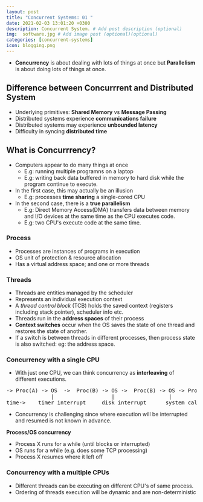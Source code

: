 ```yaml
---
layout: post
title: "Concurrent Systems: 01 "
date: 2021-02-03 13:01:20 +0300
description: Concurrent System. # Add post description (optional)
img:  software.jpg # Add image post (optional)(optional)
categories: [concurrent-systems]
icon: blogging.png
---
```

- **Concurrency** is about dealing with lots of things at once but **Parallelism** is about doing lots of things at once.

## Difference between Concurrrent and Distributed System
- Underlying primitives: **Shared Memory** vs **Message Passing**
- Distributed systems experience **communications failure**
- Distributed systems may experience **unbounded latency**
- Difficulty in syncing **distributed time**

## What is Concurrrency?
- Computers appear to do many things at once
    - E.g: running multiple programns on a laptop
    - E.g: writing back data buffered in memory to hard disk while the program continue to execute.
- In the first case, this may actually be an illusion
    - E.g: processes **time sharing** a single-cored CPU
- In the second case, there is a **true parallelism**
    - E.g: Direct Memory Access(DMA) transfers data between memory and I/O devices at the same time as the CPU executes code.
    - E.g: two CPU's execute code at the same time.

### Process
- Processes are instances of programs in execution
- OS unit of protection & resource allocation
- Has a virtual address space; and one or more threads

### Threads
- Threads are entities managed by the scheduler
- Represents an individual execution context
- A *thread control block* (TCB) holds the saved context (registers including stack pointer), scheduler info etc.
- Threads run in the **address spaces** of their process
- **Context switches** occur when the OS saves the state of one thread and restores the state of another.
- If a switch is between threads in different processes, then process state is also switched: eg: the address space.

### Concurrency with a single CPU
- With just one CPU, we can think concurrency as **interleaving** of different executions.
<pre>
-> Proc(A) -> OS  ->  Proc(B) -> OS ->  Proc(B) -> OS -> Proc(C) -> OS -> Proc(A)
              |                  |                 |                |
time->    timer interrupt     disk interrupt      system call     page fault
</pre>
- Concurrency is challenging since where execution will be interrupted and resumed is not known in advance.

**Process/OS concurrency**<br/>
- Process X runs for a while (until blocks or interrupted)
- OS runs for a while (e.g. does some TCP processing)
- Process X resumes where it left off

### Concurrency with a multiple CPUs
- Different threads can be executing on different CPU's of same process.
- Ordering of threads execution will be dynamic and are non-deterministic


